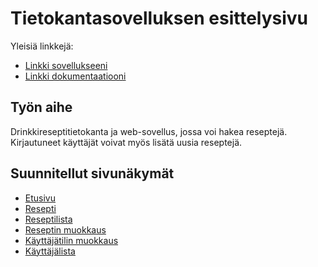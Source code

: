 # Tietokantasovelluksen esittelysivu

Yleisiä linkkejä:

* [Linkki sovellukseeni](https://jurintal.users.cs.helsinki.fi/drinkit)
* [Linkki dokumentaatiooni](https://github.com/jurintal1/Tsoha-Bootstrap/blob/master/doc/dokumentaatio.pdf)

## Työn aihe

Drinkkireseptitietokanta ja web-sovellus, jossa voi hakea reseptejä. Kirjautuneet käyttäjät voivat myös lisätä uusia reseptejä.

## Suunnitellut sivunäkymät

* [Etusivu](https://jurintal.users.cs.helsinki.fi/drinkit/)
* [Resepti](https://jurintal.users.cs.helsinki.fi/drinkit/resepti)
* [Reseptilista](https://jurintal.users.cs.helsinki.fi/drinkit/reseptilista)
* [Reseptin muokkaus](https://jurintal.users.cs.helsinki.fi/drinkit/muokkaa_reseptia)
* [Käyttäjätilin muokkaus](https://jurintal.users.cs.helsinki.fi/drinkit/muokkaa_kayttajaa)
* [Käyttäjälista](https://jurintal.users.cs.helsinki.fi/drinkit/kayttajalista)



